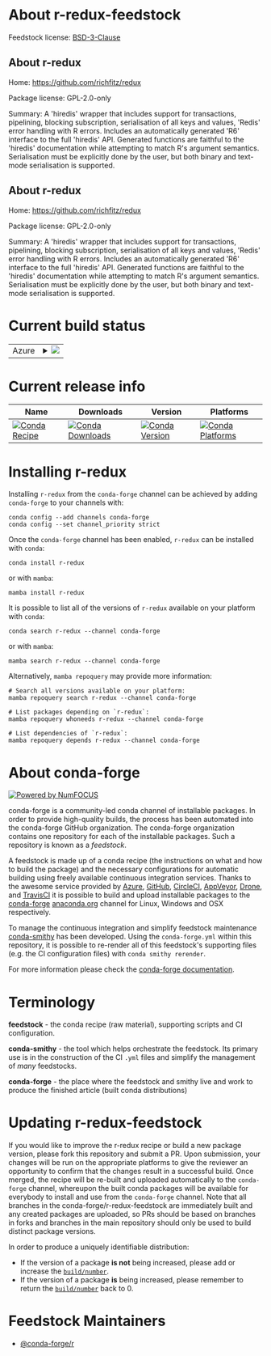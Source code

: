 About r-redux-feedstock
=======================

Feedstock license: [BSD-3-Clause](https://github.com/conda-forge/r-redux-feedstock/blob/main/LICENSE.txt)


About r-redux
-------------

Home: https://github.com/richfitz/redux

Package license: GPL-2.0-only

Summary: A 'hiredis' wrapper that includes support for transactions, pipelining, blocking subscription, serialisation of all keys and values, 'Redis' error handling with R errors. Includes an automatically generated 'R6' interface to the full 'hiredis' API.  Generated functions are faithful to the 'hiredis' documentation while attempting to match R's argument semantics.  Serialisation must be explicitly done by the user, but both binary and text-mode serialisation is supported.

About r-redux
-------------

Home: https://github.com/richfitz/redux

Package license: GPL-2.0-only

Summary: A 'hiredis' wrapper that includes support for transactions, pipelining, blocking subscription, serialisation of all keys and values, 'Redis' error handling with R errors. Includes an automatically generated 'R6' interface to the full 'hiredis' API.  Generated functions are faithful to the 'hiredis' documentation while attempting to match R's argument semantics.  Serialisation must be explicitly done by the user, but both binary and text-mode serialisation is supported.

Current build status
====================


<table>
    
  <tr>
    <td>Azure</td>
    <td>
      <details>
        <summary>
          <a href="https://dev.azure.com/conda-forge/feedstock-builds/_build/latest?definitionId=17888&branchName=main">
            <img src="https://dev.azure.com/conda-forge/feedstock-builds/_apis/build/status/r-redux-feedstock?branchName=main">
          </a>
        </summary>
        <table>
          <thead><tr><th>Variant</th><th>Status</th></tr></thead>
          <tbody><tr>
              <td>linux_64_r_base4.3</td>
              <td>
                <a href="https://dev.azure.com/conda-forge/feedstock-builds/_build/latest?definitionId=17888&branchName=main">
                  <img src="https://dev.azure.com/conda-forge/feedstock-builds/_apis/build/status/r-redux-feedstock?branchName=main&jobName=linux&configuration=linux%20linux_64_r_base4.3" alt="variant">
                </a>
              </td>
            </tr><tr>
              <td>linux_64_r_base4.4</td>
              <td>
                <a href="https://dev.azure.com/conda-forge/feedstock-builds/_build/latest?definitionId=17888&branchName=main">
                  <img src="https://dev.azure.com/conda-forge/feedstock-builds/_apis/build/status/r-redux-feedstock?branchName=main&jobName=linux&configuration=linux%20linux_64_r_base4.4" alt="variant">
                </a>
              </td>
            </tr><tr>
              <td>osx_64_r_base4.3</td>
              <td>
                <a href="https://dev.azure.com/conda-forge/feedstock-builds/_build/latest?definitionId=17888&branchName=main">
                  <img src="https://dev.azure.com/conda-forge/feedstock-builds/_apis/build/status/r-redux-feedstock?branchName=main&jobName=osx&configuration=osx%20osx_64_r_base4.3" alt="variant">
                </a>
              </td>
            </tr><tr>
              <td>osx_64_r_base4.4</td>
              <td>
                <a href="https://dev.azure.com/conda-forge/feedstock-builds/_build/latest?definitionId=17888&branchName=main">
                  <img src="https://dev.azure.com/conda-forge/feedstock-builds/_apis/build/status/r-redux-feedstock?branchName=main&jobName=osx&configuration=osx%20osx_64_r_base4.4" alt="variant">
                </a>
              </td>
            </tr><tr>
              <td>win_64_r_base4.3</td>
              <td>
                <a href="https://dev.azure.com/conda-forge/feedstock-builds/_build/latest?definitionId=17888&branchName=main">
                  <img src="https://dev.azure.com/conda-forge/feedstock-builds/_apis/build/status/r-redux-feedstock?branchName=main&jobName=win&configuration=win%20win_64_r_base4.3" alt="variant">
                </a>
              </td>
            </tr><tr>
              <td>win_64_r_base4.4</td>
              <td>
                <a href="https://dev.azure.com/conda-forge/feedstock-builds/_build/latest?definitionId=17888&branchName=main">
                  <img src="https://dev.azure.com/conda-forge/feedstock-builds/_apis/build/status/r-redux-feedstock?branchName=main&jobName=win&configuration=win%20win_64_r_base4.4" alt="variant">
                </a>
              </td>
            </tr>
          </tbody>
        </table>
      </details>
    </td>
  </tr>
</table>

Current release info
====================

| Name | Downloads | Version | Platforms |
| --- | --- | --- | --- |
| [![Conda Recipe](https://img.shields.io/badge/recipe-r--redux-green.svg)](https://anaconda.org/conda-forge/r-redux) | [![Conda Downloads](https://img.shields.io/conda/dn/conda-forge/r-redux.svg)](https://anaconda.org/conda-forge/r-redux) | [![Conda Version](https://img.shields.io/conda/vn/conda-forge/r-redux.svg)](https://anaconda.org/conda-forge/r-redux) | [![Conda Platforms](https://img.shields.io/conda/pn/conda-forge/r-redux.svg)](https://anaconda.org/conda-forge/r-redux) |

Installing r-redux
==================

Installing `r-redux` from the `conda-forge` channel can be achieved by adding `conda-forge` to your channels with:

```
conda config --add channels conda-forge
conda config --set channel_priority strict
```

Once the `conda-forge` channel has been enabled, `r-redux` can be installed with `conda`:

```
conda install r-redux
```

or with `mamba`:

```
mamba install r-redux
```

It is possible to list all of the versions of `r-redux` available on your platform with `conda`:

```
conda search r-redux --channel conda-forge
```

or with `mamba`:

```
mamba search r-redux --channel conda-forge
```

Alternatively, `mamba repoquery` may provide more information:

```
# Search all versions available on your platform:
mamba repoquery search r-redux --channel conda-forge

# List packages depending on `r-redux`:
mamba repoquery whoneeds r-redux --channel conda-forge

# List dependencies of `r-redux`:
mamba repoquery depends r-redux --channel conda-forge
```


About conda-forge
=================

[![Powered by
NumFOCUS](https://img.shields.io/badge/powered%20by-NumFOCUS-orange.svg?style=flat&colorA=E1523D&colorB=007D8A)](https://numfocus.org)

conda-forge is a community-led conda channel of installable packages.
In order to provide high-quality builds, the process has been automated into the
conda-forge GitHub organization. The conda-forge organization contains one repository
for each of the installable packages. Such a repository is known as a *feedstock*.

A feedstock is made up of a conda recipe (the instructions on what and how to build
the package) and the necessary configurations for automatic building using freely
available continuous integration services. Thanks to the awesome service provided by
[Azure](https://azure.microsoft.com/en-us/services/devops/), [GitHub](https://github.com/),
[CircleCI](https://circleci.com/), [AppVeyor](https://www.appveyor.com/),
[Drone](https://cloud.drone.io/welcome), and [TravisCI](https://travis-ci.com/)
it is possible to build and upload installable packages to the
[conda-forge](https://anaconda.org/conda-forge) [anaconda.org](https://anaconda.org/)
channel for Linux, Windows and OSX respectively.

To manage the continuous integration and simplify feedstock maintenance
[conda-smithy](https://github.com/conda-forge/conda-smithy) has been developed.
Using the ``conda-forge.yml`` within this repository, it is possible to re-render all of
this feedstock's supporting files (e.g. the CI configuration files) with ``conda smithy rerender``.

For more information please check the [conda-forge documentation](https://conda-forge.org/docs/).

Terminology
===========

**feedstock** - the conda recipe (raw material), supporting scripts and CI configuration.

**conda-smithy** - the tool which helps orchestrate the feedstock.
                   Its primary use is in the construction of the CI ``.yml`` files
                   and simplify the management of *many* feedstocks.

**conda-forge** - the place where the feedstock and smithy live and work to
                  produce the finished article (built conda distributions)


Updating r-redux-feedstock
==========================

If you would like to improve the r-redux recipe or build a new
package version, please fork this repository and submit a PR. Upon submission,
your changes will be run on the appropriate platforms to give the reviewer an
opportunity to confirm that the changes result in a successful build. Once
merged, the recipe will be re-built and uploaded automatically to the
`conda-forge` channel, whereupon the built conda packages will be available for
everybody to install and use from the `conda-forge` channel.
Note that all branches in the conda-forge/r-redux-feedstock are
immediately built and any created packages are uploaded, so PRs should be based
on branches in forks and branches in the main repository should only be used to
build distinct package versions.

In order to produce a uniquely identifiable distribution:
 * If the version of a package **is not** being increased, please add or increase
   the [``build/number``](https://docs.conda.io/projects/conda-build/en/latest/resources/define-metadata.html#build-number-and-string).
 * If the version of a package **is** being increased, please remember to return
   the [``build/number``](https://docs.conda.io/projects/conda-build/en/latest/resources/define-metadata.html#build-number-and-string)
   back to 0.

Feedstock Maintainers
=====================

* [@conda-forge/r](https://github.com/conda-forge/r/)

